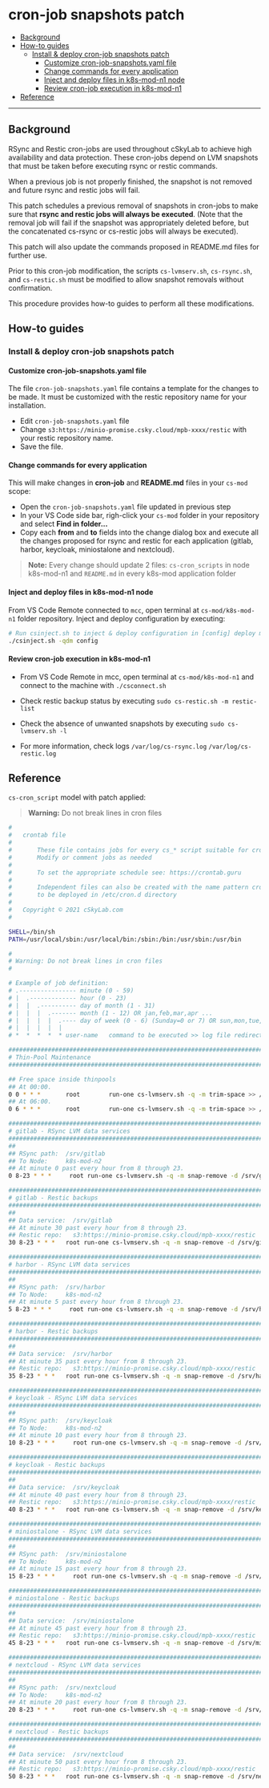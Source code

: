 # cron-job snapshots patch <!-- omit in toc -->

- [Background](#background)
- [How-to guides](#how-to-guides)
  - [Install & deploy cron-job snapshots patch](#install--deploy-cron-job-snapshots-patch)
    - [Customize cron-job-snapshots.yaml file](#customize-cron-job-snapshotsyaml-file)
    - [Change commands for every application](#change-commands-for-every-application)
    - [Inject and deploy files in k8s-mod-n1 node](#inject-and-deploy-files-in-k8s-mod-n1-node)
    - [Review cron-job execution in k8s-mod-n1](#review-cron-job-execution-in-k8s-mod-n1)
- [Reference](#reference)

---

## Background

RSync and Restic cron-jobs are used throughout cSkyLab to achieve high availability and data protection. These cron-jobs depend on LVM snapshots that must be taken before executing rsync or restic commands.

When a previous job is not properly finished, the snapshot is not removed and future rsync and restic jobs will fail.

This patch schedules a previous removal of snapshots in cron-jobs to make sure that **rsync and restic jobs will always be executed**. (Note that the removal job will fail if the snapshot was appropriately deleted before, but the concatenated cs-rsync or cs-restic jobs will always be executed).

This patch will also update the commands proposed in README.md files for further use.

Prior to this cron-job modification, the scripts `cs-lvmserv.sh`, `cs-rsync.sh`, and `cs-restic.sh` must be modified to allow snapshot removals without confirmation.

This procedure provides how-to guides to perform all these modifications.

## How-to guides

### Install & deploy cron-job snapshots patch

#### Customize cron-job-snapshots.yaml file

The file `cron-job-snapshots.yaml` file contains a template for the changes to be made. It must be customized with the restic repository name for your installation.

- Edit `cron-job-snapshots.yaml` file
- Change `s3:https://minio-promise.csky.cloud/mpb-xxxx/restic` with your restic repository name.
- Save the file.

#### Change commands for every application

This will make changes in **cron-job** and **README.md** files in your `cs-mod` scope:

- Open the `cron-job-snapshots.yaml` file updated in previous step
- In your VS Code side bar, righ-click your `cs-mod` folder in your repository and select **Find in folder...**
- Copy each **from** and **to** fields into the change dialog box and execute all the changes proposed for rsync and restic for each application (gitlab, harbor, keycloak, miniostalone and nextcloud).

>**Note:** Every change should update 2 files: `cs-cron_scripts` in node k8s-mod-n1 and `README.md` in every k8s-mod application folder

#### Inject and deploy files in k8s-mod-n1 node

From VS Code Remote connected to `mcc`, open  terminal at `cs-mod/k8s-mod-n1` folder repository. Inject and deploy configuration by executing:

```bash
# Run csinject.sh to inject & deploy configuration in [config] deploy mode (default)
./csinject.sh -qdm config
```

#### Review cron-job execution in k8s-mod-n1

- From VS Code Remote in mcc, open terminal at `cs-mod/k8s-mod-n1` and connect to the machine with `./csconnect.sh`

- Check restic backup status by executing `sudo cs-restic.sh -m restic-list`
- Check the absence of unwanted snapshots by executing `sudo cs-lvmserv.sh -l`
- For more information, check logs `/var/log/cs-rsync.log` `/var/log/cs-restic.log`

## Reference

`cs-cron_script` model with patch applied:

>**Warning:** Do not break lines in cron files

```bash
#
#   crontab file
#   
#       These file contains jobs for every cs_* script suitable for crontab
#       Modify or comment jobs as needed
#
#       To set the appropriate schedule see: https://crontab.guru
#
#       Independent files can also be created with the name pattern cron-cs_*
#       to be deployed in /etc/cron.d directory
#               
#   Copyright © 2021 cSkyLab.com
#

SHELL=/bin/sh
PATH=/usr/local/sbin:/usr/local/bin:/sbin:/bin:/usr/sbin:/usr/bin

#
# Warning: Do not break lines in cron files
#

# Example of job definition:
# .---------------- minute (0 - 59)
# |  .------------- hour (0 - 23)
# |  |  .---------- day of month (1 - 31)
# |  |  |  .------- month (1 - 12) OR jan,feb,mar,apr ...
# |  |  |  |  .---- day of week (0 - 6) (Sunday=0 or 7) OR sun,mon,tue,wed,thu,fri,sat
# |  |  |  |  |
# *  *  *  *  * user-name   command to be executed >> log file redirection for stderr and stdout

################################################################################
# Thin-Pool Maintenance
################################################################################

## Free space inside thinpools
## At 00:00.
0 0 * * *       root        run-one cs-lvmserv.sh -q -m trim-space >> /var/log/cs-lvmserv.log 2>&1
## At 06:00.
0 6 * * *       root        run-one cs-lvmserv.sh -q -m trim-space >> /var/log/cs-lvmserv.log 2>&1

################################################################################
# gitlab - RSync LVM data services
################################################################################
##
## RSync path:  /srv/gitlab
## To Node:     k8s-mod-n2
## At minute 0 past every hour from 8 through 23.
0 8-23 * * *     root run-one cs-lvmserv.sh -q -m snap-remove -d /srv/gitlab  >> /var/log/cs-rsync.log 2>&1 ; run-one cs-rsync.sh -qm rsync-to -d /srv/gitlab  -t k8s-mod-n2.cskylab.net  >> /var/log/cs-rsync.log 2>&1

################################################################################
# gitlab - Restic backups
################################################################################
##
## Data service:  /srv/gitlab
## At minute 30 past every hour from 8 through 23.
## Restic repo:   s3:https://minio-promise.csky.cloud/mpb-xxxx/restic
30 8-23 * * *   root run-one cs-lvmserv.sh -q -m snap-remove -d /srv/gitlab  >> /var/log/cs-restic.log 2>&1 ; run-one cs-restic.sh -qm restic-bck -d  /srv/gitlab -r s3:https://minio-promise.csky.cloud/mpb-xxxx/restic  -t gitlab  >> /var/log/cs-restic.log 2>&1 && run-one cs-restic.sh -q -m restic-forget -r s3:https://minio-promise.csky.cloud/mpb-xxxx/restic  -t gitlab  -f "--keep-hourly 6 --keep-daily 31 --keep-weekly 5 --keep-monthly 13 --keep-yearly 10" >> /var/log/cs-restic.log 2>&1

################################################################################
# harbor - RSync LVM data services
################################################################################
##
## RSync path:  /srv/harbor
## To Node:     k8s-mod-n2
## At minute 5 past every hour from 8 through 23.
5 8-23 * * *     root run-one cs-lvmserv.sh -q -m snap-remove -d /srv/harbor  >> /var/log/cs-rsync.log 2>&1 ; run-one cs-rsync.sh -qm rsync-to -d /srv/harbor  -t k8s-mod-n2.cskylab.net  >> /var/log/cs-rsync.log 2>&1

################################################################################
# harbor - Restic backups
################################################################################
##
## Data service:  /srv/harbor
## At minute 35 past every hour from 8 through 23.
## Restic repo:   s3:https://minio-promise.csky.cloud/mpb-xxxx/restic
35 8-23 * * *   root run-one cs-lvmserv.sh -q -m snap-remove -d /srv/harbor  >> /var/log/cs-restic.log 2>&1 ; run-one cs-restic.sh -qm restic-bck -d  /srv/harbor -r s3:https://minio-promise.csky.cloud/mpb-xxxx/restic  -t harbor  >> /var/log/cs-restic.log 2>&1 && run-one cs-restic.sh -q -m restic-forget -r s3:https://minio-promise.csky.cloud/mpb-xxxx/restic  -t harbor  -f "--keep-hourly 6 --keep-daily 31 --keep-weekly 5 --keep-monthly 13 --keep-yearly 10" >> /var/log/cs-restic.log 2>&1

################################################################################
# keycloak - RSync LVM data services
################################################################################
##
## RSync path:  /srv/keycloak
## To Node:     k8s-mod-n2
## At minute 10 past every hour from 8 through 23.
10 8-23 * * *     root run-one cs-lvmserv.sh -q -m snap-remove -d /srv/keycloak  >> /var/log/cs-rsync.log 2>&1 ; run-one cs-rsync.sh -qm rsync-to -d /srv/keycloak  -t k8s-mod-n2.cskylab.net  >> /var/log/cs-rsync.log 2>&1

################################################################################
# keycloak - Restic backups
################################################################################
##
## Data service:  /srv/keycloak
## At minute 40 past every hour from 8 through 23.
## Restic repo:   s3:https://minio-promise.csky.cloud/mpb-xxxx/restic
40 8-23 * * *   root run-one cs-lvmserv.sh -q -m snap-remove -d /srv/keycloak  >> /var/log/cs-restic.log 2>&1 ; run-one cs-restic.sh -qm restic-bck -d  /srv/keycloak -r s3:https://minio-promise.csky.cloud/mpb-xxxx/restic  -t keycloak  >> /var/log/cs-restic.log 2>&1 && run-one cs-restic.sh -q -m restic-forget -r s3:https://minio-promise.csky.cloud/mpb-xxxx/restic  -t keycloak  -f "--keep-hourly 6 --keep-daily 31 --keep-weekly 5 --keep-monthly 13 --keep-yearly 10" >> /var/log/cs-restic.log 2>&1

################################################################################
# miniostalone - RSync LVM data services
################################################################################
##
## RSync path:  /srv/miniostalone
## To Node:     k8s-mod-n2
## At minute 15 past every hour from 8 through 23.
15 8-23 * * *     root run-one cs-lvmserv.sh -q -m snap-remove -d /srv/miniostalone  >> /var/log/cs-rsync.log 2>&1 ; run-one cs-rsync.sh -qm rsync-to -d /srv/miniostalone  -t k8s-mod-n2.cskylab.net  >> /var/log/cs-rsync.log 2>&1

################################################################################
# miniostalone - Restic backups
################################################################################
##
## Data service:  /srv/miniostalone
## At minute 45 past every hour from 8 through 23.
## Restic repo:   s3:https://minio-promise.csky.cloud/mpb-xxxx/restic
45 8-23 * * *   root run-one cs-lvmserv.sh -q -m snap-remove -d /srv/miniostalone  >> /var/log/cs-restic.log 2>&1 ; run-one cs-restic.sh -qm restic-bck -d  /srv/miniostalone -r s3:https://minio-promise.csky.cloud/mpb-xxxx/restic  -t miniostalone  >> /var/log/cs-restic.log 2>&1 && run-one cs-restic.sh -q -m restic-forget -r s3:https://minio-promise.csky.cloud/mpb-xxxx/restic  -t miniostalone  -f "--keep-hourly 6 --keep-daily 31 --keep-weekly 5 --keep-monthly 13 --keep-yearly 10" >> /var/log/cs-restic.log 2>&1

################################################################################
# nextcloud - RSync LVM data services
################################################################################
##
## RSync path:  /srv/nextcloud
## To Node:     k8s-mod-n2
## At minute 20 past every hour from 8 through 23.
20 8-23 * * *     root run-one cs-lvmserv.sh -q -m snap-remove -d /srv/nextcloud  >> /var/log/cs-rsync.log 2>&1 ; run-one cs-rsync.sh -qm rsync-to -d /srv/nextcloud  -t k8s-mod-n2.cskylab.net  >> /var/log/cs-rsync.log 2>&1

################################################################################
# nextcloud - Restic backups
################################################################################
##
## Data service:  /srv/nextcloud
## At minute 50 past every hour from 8 through 23.
## Restic repo:   s3:https://minio-promise.csky.cloud/mpb-xxxx/restic
50 8-23 * * *   root run-one cs-lvmserv.sh -q -m snap-remove -d /srv/nextcloud  >> /var/log/cs-restic.log 2>&1 ; run-one cs-restic.sh -qm restic-bck -d  /srv/nextcloud -r s3:https://minio-promise.csky.cloud/mpb-xxxx/restic  -t nextcloud  >> /var/log/cs-restic.log 2>&1 && run-one cs-restic.sh -q -m restic-forget -r s3:https://minio-promise.csky.cloud/mpb-xxxx/restic  -t nextcloud  -f "--keep-hourly 6 --keep-daily 31 --keep-weekly 5 --keep-monthly 13 --keep-yearly 10" >> /var/log/cs-restic.log 2>&1
```
